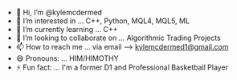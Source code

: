 - 👋 Hi, I’m @kylemcdermed
- 👀 I’m interested in ... C++, Python, MQL4, MQL5, ML
- 🌱 I’m currently learning ... C++
- 💞️ I’m looking to collaborate on ... Algorithmic Trading Projects
- 📫 How to reach me ... via email --> kylemcdermed1@gmail.com 
- 😄 Pronouns: ... HIM/HIMOTHY
- ⚡ Fun fact: ... I'm a former D1 and Professional Basketball Player

<!---
kylemcdermed/kylemcdermed is a ✨ special ✨ repository because its `README.md` (this file) appears on your GitHub profile.
You can click the Preview link to take a look at your changes.
--->
